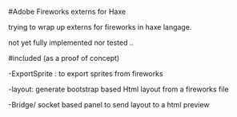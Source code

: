 
#Adobe Fireworks externs for Haxe

trying to wrap up externs for fireworks in haxe langage.

not yet fully implemented nor tested ..


#included 
(as a proof of concept)

-ExportSprite : 
to export sprites from fireworks

-layout:
generate bootstrap based Html layout from a fireworks file

-Bridge/
socket based panel to send layout to a html preview 